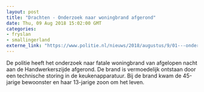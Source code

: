 ```yaml
---
layout: post
title: "Drachten - Onderzoek naar woningbrand afgerond"
date: Thu, 09 Aug 2018 15:02:00 GMT
categories: 
- fryslan 
- smallingerland 
externe_link: "https://www.politie.nl/nieuws/2018/augustus/9/01---onderzoek-naar-woningbrand-afgerond.html"
---
```


De politie heeft het onderzoek naar fatale woningbrand van afgelopen nacht aan de Handwerkerszijde afgerond. De brand is vermoedelijk ontstaan door een technische storing in de keukenapparatuur. Bij de brand kwam de 45-jarige bewoonster en haar 13-jarige zoon om het leven.
